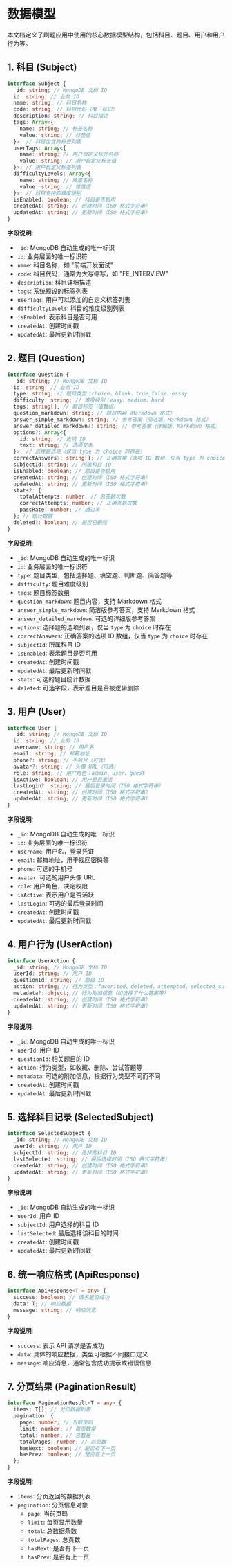 # 数据模型

本文档定义了刷题应用中使用的核心数据模型结构，包括科目、题目、用户和用户行为等。

## 1. 科目 (Subject)

```typescript
interface Subject {
  _id: string; // MongoDB 文档 ID
  id: string; // 业务 ID
  name: string; // 科目名称
  code: string; // 科目代码（唯一标识）
  description: string; // 科目描述
  tags: Array<{
    name: string; // 标签名称
    value: string; // 标签值
  }>; // 科目包含的标签列表
  userTags: Array<{
    name: string; // 用户自定义标签名称
    value: string; // 用户自定义标签值
  }>; // 用户自定义标签列表
  difficultyLevels: Array<{
    name: string; // 难度名称
    value: string; // 难度值
  }>; // 科目支持的难度级别
  isEnabled: boolean; // 科目是否启用
  createdAt: string; // 创建时间（ISO 格式字符串）
  updatedAt: string; // 更新时间（ISO 格式字符串）
}
```

**字段说明**:

- `_id`: MongoDB 自动生成的唯一标识
- `id`: 业务层面的唯一标识符
- `name`: 科目名称，如 "前端开发面试"
- `code`: 科目代码，通常为大写缩写，如 "FE_INTERVIEW"
- `description`: 科目详细描述
- `tags`: 系统预设的标签列表
- `userTags`: 用户可以添加的自定义标签列表
- `difficultyLevels`: 科目的难度级别列表
- `isEnabled`: 表示科目是否可用
- `createdAt`: 创建时间戳
- `updatedAt`: 最后更新时间戳

## 2. 题目 (Question)

```typescript
interface Question {
  _id: string; // MongoDB 文档 ID
  id: string; // 业务 ID
  type: string; // 题目类型：choice、blank、true_false、essay
  difficulty: string; // 难度级别：easy、medium、hard
  tags: string[]; // 题目标签（值数组）
  question_markdown: string; // 题目内容（Markdown 格式）
  answer_simple_markdown: string; // 参考答案（简洁版，Markdown 格式）
  answer_detailed_markdown?: string; // 参考答案（详细版，Markdown 格式）
  options?: Array<{
    id: string; // 选项 ID
    text: string; // 选项文本
  }>; // 选择题选项（仅当 type 为 choice 时存在）
  correctAnswers?: string[]; // 正确答案（选项 ID 数组，仅当 type 为 choice 时存在）
  subjectId: string; // 所属科目 ID
  isEnabled: boolean; // 题目是否启用
  createdAt: string; // 创建时间（ISO 格式字符串）
  updatedAt: string; // 更新时间（ISO 格式字符串）
  stats?: {
    totalAttempts: number; // 总答题次数
    correctAttempts: number; // 正确答题次数
    passRate: number; // 通过率
  }; // 统计数据
  deleted?: boolean; // 是否已删除
}
```

**字段说明**:

- `_id`: MongoDB 自动生成的唯一标识
- `id`: 业务层面的唯一标识符
- `type`: 题目类型，包括选择题、填空题、判断题、简答题等
- `difficulty`: 题目难度级别
- `tags`: 题目标签数组
- `question_markdown`: 题目内容，支持 Markdown 格式
- `answer_simple_markdown`: 简洁版参考答案，支持 Markdown 格式
- `answer_detailed_markdown`: 可选的详细版参考答案
- `options`: 选择题的选项列表，仅当 `type` 为 `choice` 时存在
- `correctAnswers`: 正确答案的选项 ID 数组，仅当 `type` 为 `choice` 时存在
- `subjectId`: 所属科目 ID
- `isEnabled`: 表示题目是否可用
- `createdAt`: 创建时间戳
- `updatedAt`: 最后更新时间戳
- `stats`: 可选的题目统计数据
- `deleted`: 可选字段，表示题目是否被逻辑删除

## 3. 用户 (User)

```typescript
interface User {
  _id: string; // MongoDB 文档 ID
  id: string; // 业务 ID
  username: string; // 用户名
  email: string; // 邮箱地址
  phone?: string; // 手机号（可选）
  avatar?: string; // 头像 URL（可选）
  role: string; // 用户角色：admin、user、guest
  isActive: boolean; // 用户是否激活
  lastLogin?: string; // 最后登录时间（ISO 格式字符串）
  createdAt: string; // 创建时间（ISO 格式字符串）
  updatedAt: string; // 更新时间（ISO 格式字符串）
}
```

**字段说明**:

- `_id`: MongoDB 自动生成的唯一标识
- `id`: 业务层面的唯一标识符
- `username`: 用户名，登录凭证
- `email`: 邮箱地址，用于找回密码等
- `phone`: 可选的手机号
- `avatar`: 可选的用户头像 URL
- `role`: 用户角色，决定权限
- `isActive`: 表示用户是否活跃
- `lastLogin`: 可选的最后登录时间
- `createdAt`: 创建时间戳
- `updatedAt`: 最后更新时间戳

## 4. 用户行为 (UserAction)

```typescript
interface UserAction {
  _id: string; // MongoDB 文档 ID
  userId: string; // 用户 ID
  questionId: string; // 题目 ID
  action: string; // 行为类型：favorited、deleted、attempted、selected_subject
  metadata?: object; // 行为附加信息（如选择了什么答案等）
  createdAt: string; // 创建时间（ISO 格式字符串）
  updatedAt: string; // 更新时间（ISO 格式字符串）
}
```

**字段说明**:

- `_id`: MongoDB 自动生成的唯一标识
- `userId`: 用户 ID
- `questionId`: 相关题目的 ID
- `action`: 行为类型，如收藏、删除、尝试答题等
- `metadata`: 可选的附加信息，根据行为类型不同而不同
- `createdAt`: 创建时间戳
- `updatedAt`: 最后更新时间戳

## 5. 选择科目记录 (SelectedSubject)

```typescript
interface SelectedSubject {
  _id: string; // MongoDB 文档 ID
  userId: string; // 用户 ID
  subjectId: string; // 选择的科目 ID
  lastSelected: string; // 最后选择时间（ISO 格式字符串）
  createdAt: string; // 创建时间（ISO 格式字符串）
  updatedAt: string; // 更新时间（ISO 格式字符串）
}
```

**字段说明**:

- `_id`: MongoDB 自动生成的唯一标识
- `userId`: 用户 ID
- `subjectId`: 用户选择的科目 ID
- `lastSelected`: 最后选择该科目的时间
- `createdAt`: 创建时间戳
- `updatedAt`: 最后更新时间戳

## 6. 统一响应格式 (ApiResponse)

```typescript
interface ApiResponse<T = any> {
  success: boolean; // 请求是否成功
  data: T; // 响应数据
  message: string; // 响应消息
}
```

**字段说明**:

- `success`: 表示 API 请求是否成功
- `data`: 具体的响应数据，类型可根据不同接口定义
- `message`: 响应消息，通常包含成功提示或错误信息

## 7. 分页结果 (PaginationResult)

```typescript
interface PaginationResult<T = any> {
  items: T[]; // 分页数据列表
  pagination: {
    page: number; // 当前页码
    limit: number; // 每页数量
    total: number; // 总数量
    totalPages: number; // 总页数
    hasNext: boolean; // 是否有下一页
    hasPrev: boolean; // 是否有上一页
  };
}
```

**字段说明**:

- `items`: 分页返回的数据列表
- `pagination`: 分页信息对象
  - `page`: 当前页码
  - `limit`: 每页显示数量
  - `total`: 总数据条数
  - `totalPages`: 总页数
  - `hasNext`: 是否有下一页
  - `hasPrev`: 是否有上一页
